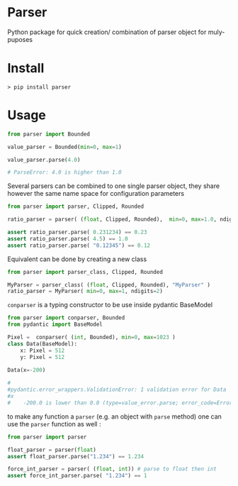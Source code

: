 Parser
======

Python package for quick creation/ combination of parser object for muly-puposes

Install
=======

```shell
> pip install parser
```

Usage
=====

```python
from parser import Bounded

value_parser = Bounded(min=0, max=1)

value_parser.parse(4.0)

# ParseError: 4.0 is higher than 1.0
```

Several parsers can be combined to one single parser object, they share however the same name space for configuration
parameters

```python 
from parser import parser, Clipped, Rounded

ratio_parser = parser( (float, Clipped, Rounded),  min=0, max=1.0, ndigits=2 )

assert ratio_parser.parse( 0.231234) == 0.23 
assert ratio_parser.parse( 4.5) == 1.0 
assert ratio_parser.parse( "0.12345") == 0.12

```

Equivalent can be done by creating a new class 

```python 
from parser import parser_class, Clipped, Rounded

MyParser = parser_class( (float, Clipped, Rounded), "MyParser" )
ratio_parser = MyParser( min=0, max=1, ndigits=2)
```


`conparser` is a typing constructor to be use inside pydantic BaseModel 

```python 
from parser import conparser, Bounded
from pydantic import BaseModel 

Pixel =  conparser( (int, Bounded), min=0, max=1023 ) 
class Data(BaseModel):
    x: Pixel = 512
    y: Pixel = 512
   
Data(x=-200)

# 
#pydantic.error_wrappers.ValidationError: 1 validation error for Data
#x
#    -200.0 is lower than 0.0 (type=value_error.parse; error_code=Errors.OUT_OF_BOUND)
```

to make any function a `parser` (e.g. an object with `parse` method) one can use the  `parser` function as well :

```python
from parser import parser

float_parser = parser(float)
assert float_parser.parse("1.234") == 1.234

force_int_parser = parser( (float, int)) # parse to float then int 
assert force_int_parser.parse( "1.234") == 1
```
